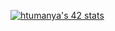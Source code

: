 [![htumanya's 42 stats](https://badge42.vercel.app/api/v2/cldkhz7i000160fl5m84vwwkp/stats?cursusId=21&coalitionId=undefined)](https://github.com/JaeSeoKim/badge42)

